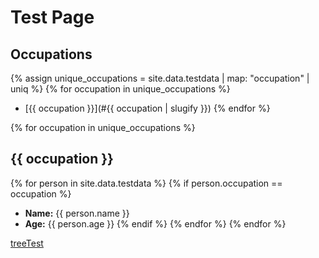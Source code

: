 # Test Page

## Occupations
{% assign unique_occupations = site.data.testdata | map: "occupation" | uniq %}
{% for occupation in unique_occupations %}
- [{{ occupation }}](#{{ occupation | slugify }})
{% endfor %}

{% for occupation in unique_occupations %}
## {{ occupation }}
{% for person in site.data.testdata %}
{% if person.occupation == occupation %}
- **Name:** {{ person.name }}
- **Age:** {{ person.age }}
{% endif %}
{% endfor %}
{% endfor %}

[treeTest](treeTest.md)
